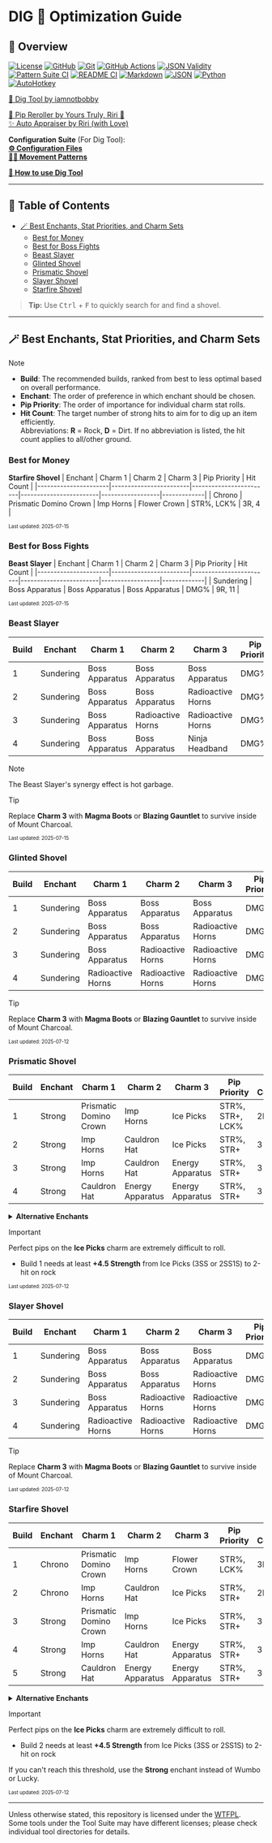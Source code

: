 # DIG 💛 Optimization Guide

## 🔗 Overview

[![License][shield-license]][link-license]
[![GitHub][shield-github]][link-github]
[![Git][shield-git]][link-git]
[![GitHub Actions][shield-ghactions]][link-ghactions]
[![JSON Validity][shield-json-validate]][link-json-validate]
[![Pattern Suite CI][shield-pattern-suite-ci]][link-pattern-suite-ci]
[![README CI][shield-readme-ci]][link-readme-ci]
[![Markdown][shield-md]][link-md]
[![JSON][shield-json]][link-json]
[![Python][shield-python]][link-python]
[![AutoHotkey][shield-autohotkey]][link-autohotkey]

[🥄 Dig Tool by iamnotbobby](https://github.com/iamnotbobby/dig-tool)  

[🔁 Pip Reroller by Yours Truly, Riri 💝](https://github.com/AlinaWan/pip-reroller)  
[✨ Auto Appraiser by Riri (with Love)](https://github.com/AlinaWan/kc-dig-tool-configs/tree/main/KC-Tool-Suite/auto-appraiser)

**Configuration Suite** (For Dig Tool):  
[**⚙️ Configuration Files**](KC-Config-Suite/)  
[**🚶‍➡️ Movement Patterns**](KC-Config-Suite/Pattern_Suite/)  

[**📖 How to use Dig Tool**](docs/USAGE.md)

---

## 📖 Table of Contents

<!-- START doctoc generated TOC please keep comment here to allow auto update -->
<!-- DON'T EDIT THIS SECTION, INSTEAD RE-RUN doctoc TO UPDATE -->

- [🪄 Best Enchants, Stat Priorities, and Charm Sets](#-best-enchants-stat-priorities-and-charm-sets)
  - [Best for Money](#best-for-money)
  - [Best for Boss Fights](#best-for-boss-fights)
  - [Beast Slayer](#beast-slayer)
  - [Glinted Shovel](#glinted-shovel)
  - [Prismatic Shovel](#prismatic-shovel)
  - [Slayer Shovel](#slayer-shovel)
  - [Starfire Shovel](#starfire-shovel)

<!-- END doctoc generated TOC please keep comment here to allow auto update -->

> **Tip:** Use <kbd>Ctrl</kbd> + <kbd>F</kbd> to quickly search for and find a shovel.

---

<!-- DO NOT CHANGE THIS HEADER NAME WITHOUT UPDATING CI REFERENCE; CI USES THE EXACT NAME TO FIND SOS -->
## 🪄 Best Enchants, Stat Priorities, and Charm Sets

> [!NOTE]
> - **Build**: The recommended builds, ranked from best to less optimal based on overall performance.
> - **Enchant**: The order of preference in which enchant should be chosen.
> - **Pip Priority**: The order of importance for individual charm stat rolls.
> - **Hit Count**: The target number of strong hits to aim for to dig up an item efficiently.  
>   Abbreviations: **R** = Rock, **D** = Dirt. If no abbreviation is listed, the hit count applies to all/other ground.

<!-- DO NOT EDIT LAST UPDATED TIMESTAMPS, THEY ARE UPDATED AUTOMATICALLY ON PUSH VIA CI -->
### Best for Money
**Starfire Shovel**
| Enchant              | Charm 1                | Charm 2                | Charm 3                | Pip Priority     | Hit Count   |
|----------------------|------------------------|------------------------|------------------------|------------------|-------------|
| Chrono               | Prismatic Domino Crown | Imp Horns              | Flower Crown           | STR%, LCK%       | 3R, 4       |

<sub><sup>Last updated: 2025-07-15</sup></sub>
### Best for Boss Fights
**Beast Slayer**
| Enchant              | Charm 1                | Charm 2                | Charm 3                | Pip Priority     | Hit Count   |
|----------------------|------------------------|------------------------|------------------------|------------------|-------------|
| Sundering            | Boss Apparatus         | Boss Apparatus         | Boss Apparatus         | DMG%             | 9R, 11      |

<sub><sup>Last updated: 2025-07-15</sup></sub>
### Beast Slayer
| Build | Enchant              | Charm 1                | Charm 2                | Charm 3                | Pip Priority     | Hit Count   |
|-------|----------------------|------------------------|------------------------|------------------------|------------------|-------------|
| 1     | Sundering            | Boss Apparatus         | Boss Apparatus         | Boss Apparatus         | DMG%             | 9R, 11      |
| 2     | Sundering            | Boss Apparatus         | Boss Apparatus         | Radioactive Horns      | DMG%             | 9R, 11      |
| 3     | Sundering            | Boss Apparatus         | Radioactive Horns      | Radioactive Horns      | DMG%             | 9R, 11      |
| 4     | Sundering            | Boss Apparatus         | Boss Apparatus         | Ninja Headband         | DMG%             | 9R, 11      |

> [!NOTE]
> The Beast Slayer's synergy effect is hot garbage.

> [!TIP]
> Replace **Charm 3** with **Magma Boots** or **Blazing Gauntlet** to survive inside of Mount Charcoal.

<sub><sup>Last updated: 2025-07-15</sup></sub>
### Glinted Shovel
| Build | Enchant              | Charm 1                | Charm 2                | Charm 3                | Pip Priority     | Hit Count   |
|-------|----------------------|------------------------|------------------------|------------------------|------------------|-------------|
| 1     | Sundering            | Boss Apparatus         | Boss Apparatus         | Boss Apparatus         | DMG%             | 9           |
| 2     | Sundering            | Boss Apparatus         | Boss Apparatus         | Radioactive Horns      | DMG%             | 9           |
| 3     | Sundering            | Boss Apparatus         | Radioactive Horns      | Radioactive Horns      | DMG%             | 9           |
| 4     | Sundering            | Radioactive Horns      | Radioactive Horns      | Radioactive Horns      | DMG%             | 9           |

> [!TIP]
> Replace **Charm 3** with **Magma Boots** or **Blazing Gauntlet** to survive inside of Mount Charcoal.

<sub><sup>Last updated: 2025-07-12</sup></sub>
### Prismatic Shovel
| Build | Enchant              | Charm 1                | Charm 2                | Charm 3                | Pip Priority     | Hit Count   |
|-------|----------------------|------------------------|------------------------|------------------------|------------------|-------------|
| 1     | Strong               | Prismatic Domino Crown | Imp Horns              | Ice Picks              | STR%, STR+, LCK% | 2R, 3       |
| 2     | Strong               | Imp Horns              | Cauldron Hat           | Ice Picks              | STR%, STR+       | 3           |
| 3     | Strong               | Imp Horns              | Cauldron Hat           | Energy Apparatus       | STR%, STR+       | 3           |
| 4     | Strong               | Cauldron Hat           | Energy Apparatus       | Energy Apparatus       | STR%, STR+       | 3           |

<details>
<summary><strong>Alternative Enchants</strong></summary>
• Chrono, Wumbo, Lucky, Storming
</details>

> [!IMPORTANT]
> Perfect pips on the **Ice Picks** charm are extremely difficult to roll.
> - Build 1 needs at least **+4.5 Strength** from Ice Picks (3SS or 2SS1S) to 2-hit on rock

<sub><sup>Last updated: 2025-07-12</sup></sub>
### Slayer Shovel
| Build | Enchant              | Charm 1                | Charm 2                | Charm 3                | Pip Priority     | Hit Count   |
|-------|----------------------|------------------------|------------------------|------------------------|------------------|-------------|
| 1     | Sundering            | Boss Apparatus         | Boss Apparatus         | Boss Apparatus         | DMG%             | 10R, 12     |
| 2     | Sundering            | Boss Apparatus         | Boss Apparatus         | Radioactive Horns      | DMG%             | 10R, 12     |
| 3     | Sundering            | Boss Apparatus         | Radioactive Horns      | Radioactive Horns      | DMG%             | 10R, 12     |
| 4     | Sundering            | Radioactive Horns      | Radioactive Horns      | Radioactive Horns      | DMG%             | 10R, 12     |

> [!TIP]
> Replace **Charm 3** with **Magma Boots** or **Blazing Gauntlet** to survive inside of Mount Charcoal.

<sub><sup>Last updated: 2025-07-12</sup></sub>
### Starfire Shovel
| Build | Enchant              | Charm 1                | Charm 2                | Charm 3                | Pip Priority     | Hit Count   |
|-------|----------------------|------------------------|------------------------|------------------------|------------------|-------------|
| 1     | Chrono               | Prismatic Domino Crown | Imp Horns              | Flower Crown           | STR%, LCK%       | 3R, 4       |
| 2     | Chrono               | Imp Horns              | Cauldron Hat           | Ice Picks              | STR%, STR+       | 2R, 3       |
| 3     | Strong               | Prismatic Domino Crown | Imp Horns              | Ice Picks              | STR%, STR+       | 3           |
| 4     | Strong               | Imp Horns              | Cauldron Hat           | Energy Apparatus       | STR%, STR+       | 3           |
| 5     | Strong               | Cauldron Hat           | Energy Apparatus       | Energy Apparatus       | STR%, STR+       | 3           |

<details>
<summary><strong>Alternative Enchants</strong></summary>
• Wumbo, Strong, Lucky, Storming
</details>

> [!IMPORTANT]
> Perfect pips on the **Ice Picks** charm are extremely difficult to roll.
> - Build 2 needs at least **+4.5 Strength** from Ice Picks (3SS or 2SS1S) to 2-hit on rock
>
> If you can't reach this threshold, use the **Strong** enchant instead of Wumbo or Lucky.

<sub><sup>Last updated: 2025-07-12</sup></sub>
<!-- OPTIMIZATION FOOTER -->
<!-- DO NOT MOVE OR DELETE FOOTER; CI USES IT TO FIND EOS -->

---

Unless otherwise stated, this repository is licensed under the [WTFPL](LICENSE).  
Some tools under the Tool Suite may have different licenses; please check individual tool directories for details.

<!-- Badge Variables -->
[shield-license]: https://img.shields.io/github/license/AlinaWan/kc-dig-tool-configs
[link-license]: LICENSE

[shield-github]: https://img.shields.io/badge/GitHub-%23121011.svg?logo=github&logoColor=white
[link-github]: https://github.com/

[shield-git]: https://img.shields.io/badge/Git-F05032?logo=git&logoColor=fff
[link-git]: https://git-scm.com/

[shield-ghactions]: https://img.shields.io/badge/GitHub_Actions-2088FF?logo=github-actions&logoColor=white
[link-ghactions]: https://docs.github.com/en/actions

[shield-json-validate]: https://img.shields.io/github/actions/workflow/status/AlinaWan/kc-dig-tool-configs/validate_jsons.yml?label=JSON%20Validity
[link-json-validate]: https://github.com/AlinaWan/kc-dig-tool-configs/actions/workflows/validate_jsons.yml

[shield-pattern-suite-ci]: https://img.shields.io/github/actions/workflow/status/AlinaWan/kc-dig-tool-configs/render_patterns.yml?label=Pattern%20Suite%20CI
[link-pattern-suite-ci]: https://github.com/AlinaWan/kc-dig-tool-configs/actions/workflows/render_patterns.yml

[shield-readme-ci]: https://img.shields.io/github/actions/workflow/status/AlinaWan/kc-dig-tool-configs/shovel_readme_update.yml?label=README%20CI
[link-readme-ci]: https://github.com/AlinaWan/kc-dig-tool-configs/actions/workflows/shovel_readme_update.yml

[shield-md]: https://img.shields.io/badge/Markdown-%23000000.svg?logo=markdown&logoColor=white
[link-md]: https://www.markdownguide.org/basic-syntax/

[shield-json]: https://img.shields.io/badge/JSON-000?logo=json&logoColor=fff
[link-json]: https://www.json.org/json-en.html

[shield-python]: https://img.shields.io/badge/Python-3776AB?logo=python&logoColor=fff
[link-python]: https://www.python.org/

[shield-autohotkey]: https://img.shields.io/badge/AutoHotkey-green?logo=autohotkey&logoColor=white
[link-autohotkey]: https://www.autohotkey.com/

